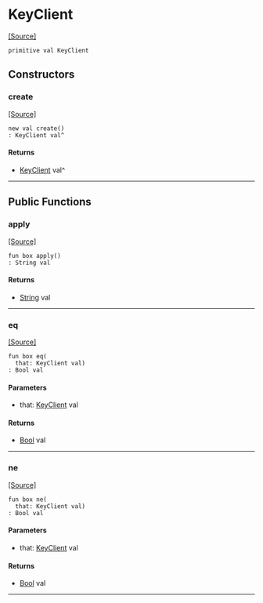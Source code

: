 # KeyClient
<span class="source-link">[[Source]](src/mqtt-primitives/regStrings.md#L-0-6)</span>
```pony
primitive val KeyClient
```

## Constructors

### create
<span class="source-link">[[Source]](src/mqtt-primitives/regStrings.md#L-0-6)</span>


```pony
new val create()
: KeyClient val^
```

#### Returns

* [KeyClient](mqtt-primitives-KeyClient.md) val^

---

## Public Functions

### apply
<span class="source-link">[[Source]](src/mqtt-primitives/regStrings.md#L-0-6)</span>


```pony
fun box apply()
: String val
```

#### Returns

* [String](builtin-String.md) val

---

### eq
<span class="source-link">[[Source]](src/mqtt-primitives/regStrings.md#L-0-6)</span>


```pony
fun box eq(
  that: KeyClient val)
: Bool val
```
#### Parameters

*   that: [KeyClient](mqtt-primitives-KeyClient.md) val

#### Returns

* [Bool](builtin-Bool.md) val

---

### ne
<span class="source-link">[[Source]](src/mqtt-primitives/regStrings.md#L-0-6)</span>


```pony
fun box ne(
  that: KeyClient val)
: Bool val
```
#### Parameters

*   that: [KeyClient](mqtt-primitives-KeyClient.md) val

#### Returns

* [Bool](builtin-Bool.md) val

---

